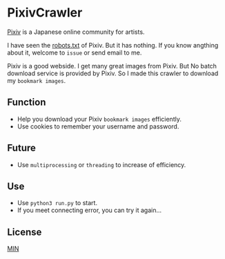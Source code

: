 # PixivCrawler

[Pixiv][wiki-pixiv]  is a Japanese online community for artists.

I have seen the [robots.txt][pixiv-robots] of Pixiv. But it has nothing. If you know angthing about it, welcome to `issue` or send email to me.

Pixiv is a good webside. I get many great images from Pixiv. But No batch download service is provided by Pixiv. So I made this crawler to download my `bookmark images`.

## Function
- Help you download your Pixiv `bookmark images` efficiently.
- Use cookies to remember your username and password.

## Future
- Use `multiprocessing` or `threading` to increase of efficiency.

## Use
- Use `python3 run.py` to start.
- If you meet connecting error, you can try it again...

## License
[MIN](./LICENSE)

[wiki-pixiv]:https://en.wikipedia.org/wiki/Pixiv
[pixiv-robots]:https://www.pixiv.net/robots.txt
